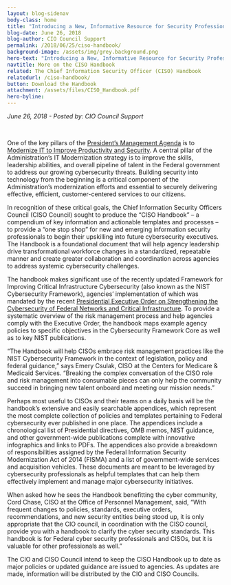 ```yaml
---
layout: blog-sidenav
body-class: home
title: "Introducing a New, Informative Resource for Security Professionals"
blog-date: June 26, 2018
blog-author: CIO Council Support
permalink: /2018/06/25/ciso-handbook/
background-image: /assets/img/grey.background.png
hero-text: "Introducing a New, Informative Resource for Security Professionals"
navtitle: More on the CISO Handbook
related: The Chief Information Security Officer (CISO) Handbook
relatedurl: /ciso-handbook/
button: Download the Handbook
attachment: /assets/files/CISO_Handbook.pdf
hero-byline:
---
```

_June 26, 2018 - Posted by: CIO Council Support_

<br>

One of the key pillars of the <a href="https://www.performance.gov/PMA/">President’s Management Agenda</a> is to <a href="https://www.performance.gov/CAP/CAP_goal_1.html">Modernize IT to Improve Productivity and Security</a>. A central pillar of the Administration’s IT Modernization strategy is to improve the skills, leadership abilities, and overall pipeline of talent in the Federal government to address our growing cybersecurity threats. Building security into technology from the beginning is a critical component of the Administration’s modernization efforts and essential to securely delivering effective, efficient, customer-centered services to our citizens.

In recognition of these critical goals, the Chief Information Security Officers Council (CISO Council) sought to produce the “CISO Handbook” – a compendium of key information and actionable templates and processes – to provide a “one stop shop” for new and emerging information security professionals to begin their upskilling into future cybersecurity executives. The Handbook is a foundational document that will help agency leadership drive transformational workforce changes in a standardized, repeatable manner and create greater collaboration and coordination across agencies to address systemic cybersecurity challenges.

The handbook makes significant use of the recently updated Framework for Improving Critical Infrastructure Cybersecurity (also known as the NIST Cybersecurity Framework), agencies’ implementation of which was mandated by the recent <a href="https://www.whitehouse.gov/presidential-actions/presidential-executive-order-strengthening-cybersecurity-federal-networks-critical-infrastructure/">Presidential Executive Order on Strengthening the Cybersecurity of Federal Networks and Critical Infrastructure</a>. To provide a systematic overview of the risk management process and help agencies comply with the Executive Order, the handbook maps example agency policies to specific objectives in the Cybersecurity Framework Core as well as to key NIST publications.
 
“The Handbook will help CISOs embrace risk management practices like the NIST Cybersecurity Framework in the context of legislation, policy and federal guidance,” says Emery Csulak, CISO at the Centers for Medicare & Medicaid Services. “Breaking the complex conversation of the CISO role and risk management into consumable pieces can only help the community succeed in bringing new talent onboard and meeting our mission needs.”

Perhaps most useful to CISOs and their teams on a daily basis will be the handbook’s extensive and easily searchable appendices, which represent the most complete collection of policies and templates pertaining to Federal cybersecurity ever published in one place. The appendices include a chronological list of Presidential directives, OMB memos, NIST guidance, and other government-wide publications complete with innovative infographics and links to PDFs. The appendices also provide a breakdown of responsibilities assigned by the Federal Information Security Modernization Act of 2014 (FISMA) and a list of government-wide services and acquisition vehicles. These documents are meant to be leveraged by cybersecurity professionals as helpful templates that can help them effectively implement and manage major cybersecurity initiatives.
 
When asked how he sees the Handbook benefitting the cyber community, Cord Chase, CISO at the Office of Personnel Management, said, “With frequent changes to policies, standards, executive orders, recommendations, and new security entities being stood up, it is only appropriate that the CIO council, in coordination with the CISO council, provide you with a handbook to clarify the cyber security standards. This handbook is for Federal cyber security professionals and CISOs, but it is valuable for other professionals as well.” 

The CIO and CISO Council intend to keep the CISO Handbook up to date as major policies or updated guidance are issued to agencies. As updates are made, information will be distributed by the CIO and CISO Councils.

